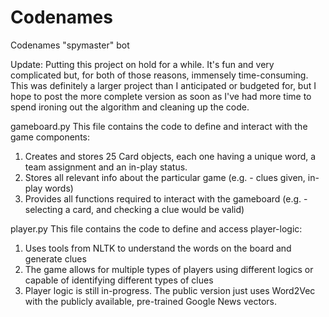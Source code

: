 # Codenames
Codenames "spymaster" bot

Update: Putting this project on hold for a while. It's fun and very complicated but, for both of those reasons, immensely time-consuming.
This was definitely a larger project than I anticipated or budgeted for, 
but I hope to post the more complete version as soon as I've had more time to spend ironing out the algorithm and cleaning up the code.

gameboard.py
This file contains the code to define and interact with the game components:
1. Creates and stores 25 Card objects, each one having a unique word, a team assignment and an in-play status.
2. Stores all relevant info about the particular game (e.g. - clues given, in-play words)
3. Provides all functions required to interact with the gameboard (e.g. - selecting a card, and checking a clue would be valid)

player.py
This file contains the code to define and access player-logic:
1. Uses tools from NLTK to understand the words on the board and generate clues
2. The game allows for multiple types of players using different logics or capable of identifying different types of clues
3. Player logic is still in-progress. The public version just uses Word2Vec with the publicly available, pre-trained Google News vectors.
